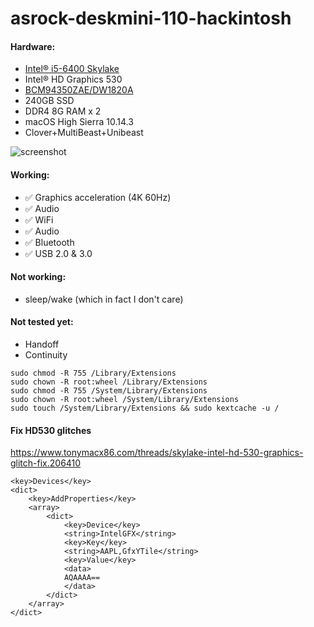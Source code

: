 # asrock-deskmini-110-hackintosh

#### Hardware:
* [Intel® i5-6400 Skylake](https://ark.intel.com/products/88185/Intel-Core-i5-6400-Processor-6M-Cache-up-to-3-30-GHz-)
* Intel® HD Graphics 530
* [BCM94350ZAE/DW1820A](https://www.tonymacx86.com/threads/bcm94350zae-dw1820a-only-802-11n-wifi-and-no-bluetooth-devices.250592/page-4)
* 240GB SSD
* DDR4 8G RAM x 2
* macOS High Sierra 10.14.3
* Clover+MultiBeast+Unibeast

![screenshot](https://raw.githubusercontent.com/suxiaogang/asrock-deskmini-110-hackintosh/master/desktop.jpg)

#### Working:
* ✅ Graphics acceleration (4K 60Hz)
* ✅ Audio
* ✅ WiFi
* ✅ Audio
* ✅ Bluetooth
* ✅ USB 2.0 & 3.0

#### Not working:
* sleep/wake (which in fact I don't care)

#### Not tested yet:
* Handoff
* Continuity

```
sudo chmod -R 755 /Library/Extensions
sudo chown -R root:wheel /Library/Extensions
sudo chmod -R 755 /System/Library/Extensions
sudo chown -R root:wheel /System/Library/Extensions
sudo touch /System/Library/Extensions && sudo kextcache -u /
```

#### Fix HD530 glitches
https://www.tonymacx86.com/threads/skylake-intel-hd-530-graphics-glitch-fix.206410
```
<key>Devices</key>
<dict>
    <key>AddProperties</key>
    <array>
        <dict>
            <key>Device</key>
            <string>IntelGFX</string>
            <key>Key</key>
            <string>AAPL,GfxYTile</string>
            <key>Value</key>
            <data>
            AQAAAA==
            </data>
        </dict>
    </array>
</dict>
```
